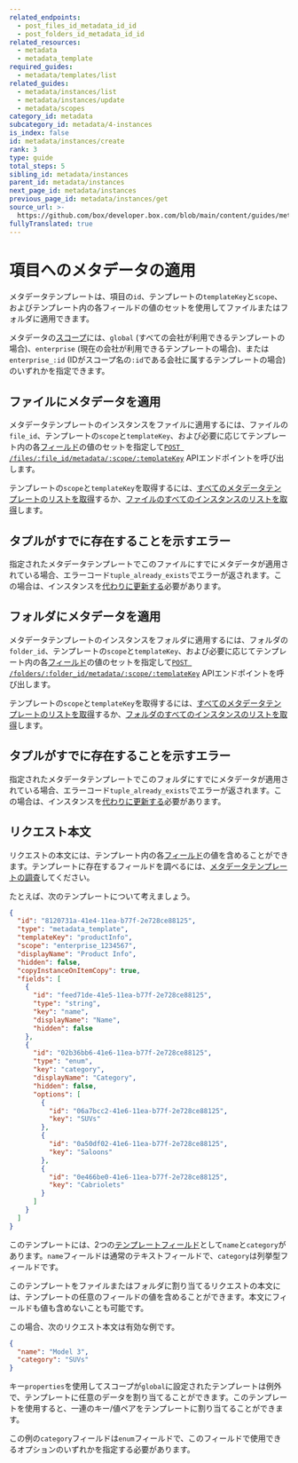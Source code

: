 ```yaml
---
related_endpoints:
  - post_files_id_metadata_id_id
  - post_folders_id_metadata_id_id
related_resources:
  - metadata
  - metadata_template
required_guides:
  - metadata/templates/list
related_guides:
  - metadata/instances/list
  - metadata/instances/update
  - metadata/scopes
category_id: metadata
subcategory_id: metadata/4-instances
is_index: false
id: metadata/instances/create
rank: 3
type: guide
total_steps: 5
sibling_id: metadata/instances
parent_id: metadata/instances
next_page_id: metadata/instances
previous_page_id: metadata/instances/get
source_url: >-
  https://github.com/box/developer.box.com/blob/main/content/guides/metadata/4-instances/3-create.md
fullyTranslated: true
---
```

# 項目へのメタデータの適用

メタデータテンプレートは、項目の`id`、テンプレートの`templateKey`と`scope`、およびテンプレート内の各フィールドの値のセットを使用してファイルまたはフォルダに適用できます。

<Message>

メタデータの[スコープ][scopes]には、`global` (すべての会社が利用できるテンプレートの場合)、`enterprise` (現在の会社が利用できるテンプレートの場合)、または`enterprise_:id` (IDがスコープ名の`:id`である会社に属するテンプレートの場合)のいずれかを指定できます。

</Message>

## ファイルにメタデータを適用

メタデータテンプレートのインスタンスをファイルに適用するには、ファイルの`file_id`、テンプレートの`scope`と`templateKey`、および必要に応じてテンプレート内の各[フィールド][fields]の値のセットを指定して[`POST /files/:file_id/metadata/:scope/:templateKey`][e_on_file] APIエンドポイントを呼び出します。

<Samples id="post_files_id_metadata_id_id">

</Samples>

<Message>

テンプレートの`scope`と`templateKey`を取得するには、[すべてのメタデータテンプレートのリストを取得][g_list_templates]するか、[ファイルのすべてのインスタンスのリストを取得][g_list_instances_item]します。

</Message>

<Message warning>

## タプルがすでに存在することを示すエラー

指定されたメタデータテンプレートでこのファイルにすでにメタデータが適用されている場合、エラーコード`tuple_already_exists`でエラーが返されます。この場合は、インスタンスを[代わりに更新する](g://metadata/instances/update)必要があります。

</Message>

## フォルダにメタデータを適用

メタデータテンプレートのインスタンスをフォルダに適用するには、フォルダの`folder_id`、テンプレートの`scope`と`templateKey`、および必要に応じてテンプレート内の各[フィールド][fields]の値のセットを指定して[`POST /folders/:folder_id/metadata/:scope/:templateKey`][e_on_folder] APIエンドポイントを呼び出します。

<Samples id="post_folders_id_metadata_id_id">

</Samples>

<Message>

テンプレートの`scope`と`templateKey`を取得するには、[すべてのメタデータテンプレートのリストを取得][g_list_templates]するか、[フォルダのすべてのインスタンスのリストを取得][g_list_instances_item]します。

</Message>

<Message warning>

## タプルがすでに存在することを示すエラー

指定されたメタデータテンプレートでこのフォルダにすでにメタデータが適用されている場合、エラーコード`tuple_already_exists`でエラーが返されます。この場合は、インスタンスを[代わりに更新する](g://metadata/instances/update)必要があります。

</Message>

## リクエスト本文

リクエストの本文には、テンプレート内の各[フィールド][fields]の値を含めることができます。テンプレートに存在するフィールドを調べるには、[メタデータテンプレートの調査][g_get_metadata_template]してください。

たとえば、次のテンプレートについて考えましょう。

```json
{
  "id": "8120731a-41e4-11ea-b77f-2e728ce88125",
  "type": "metadata_template",
  "templateKey": "productInfo",
  "scope": "enterprise_1234567",
  "displayName": "Product Info",
  "hidden": false,
  "copyInstanceOnItemCopy": true,
  "fields": [
    {
      "id": "feed71de-41e5-11ea-b77f-2e728ce88125",
      "type": "string",
      "key": "name",
      "displayName": "Name",
      "hidden": false
    },
    {
      "id": "02b36bb6-41e6-11ea-b77f-2e728ce88125",
      "type": "enum",
      "key": "category",
      "displayName": "Category",
      "hidden": false,
      "options": [
        {
          "id": "06a7bcc2-41e6-11ea-b77f-2e728ce88125",
          "key": "SUVs"
        },
        {
          "id": "0a50df02-41e6-11ea-b77f-2e728ce88125",
          "key": "Saloons"
        },
        {
          "id": "0e466be0-41e6-11ea-b77f-2e728ce88125",
          "key": "Cabriolets"
        }
      ]
    }
  ]
}
```

このテンプレートには、2つの[テンプレートフィールド][fields]として`name`と`category`があります。`name`フィールドは通常のテキストフィールドで、`category`は列挙型フィールドです。

このテンプレートをファイルまたはフォルダに割り当てるリクエストの本文には、テンプレートの任意のフィールドの値を含めることができます。本文にフィールドも値も含めないことも可能です。

この場合、次のリクエスト本文は有効な例です。

```json
{
  "name": "Model 3",
  "category": "SUVs"
}
```

<Message notice>

キー`properties`を使用してスコープが`global`に設定されたテンプレートは例外で、テンプレートに任意のデータを割り当てることができます。このテンプレートを使用すると、一連のキー/値ペアをテンプレートに割り当てることができます。

</Message>

<Message warning>

この例の`category`フィールドは`enum`フィールドで、このフィールドで使用できるオプションのいずれかを指定する必要があります。

</Message>

[fields]: g://metadata/fields

[scopes]: g://metadata/scopes

[e_on_file]: e://post_files_id_metadata_id_id

[e_on_folder]: e://post_folders_id_metadata_id_id

[g_list_templates]: g://metadata/templates/list

[g_list_instances_item]: g://metadata/instances/list

[g_get_metadata_template]: g://metadata/templates/get
